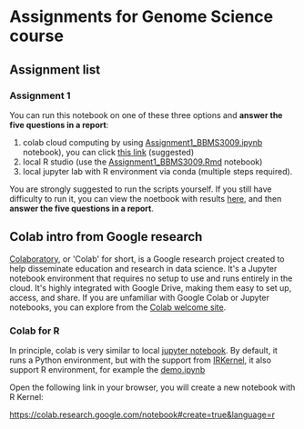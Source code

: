 # Assignments for Genome Science course

## Assignment list
### Assignment 1
You can run this notebook on one of these three options and
**answer the five questions in a report**:
1. colab cloud computing by using [Assignment1_BBMS3009.ipynb](./Assignment1_BBMS3009.ipynb) notebook), you can click [this link](https://colab.fan/StatBiomed/GenomeScienceCourse/assignments/Assignment1_BBMS3009.ipynb) (suggested)
2. local R studio (use the [Assignment1_BBMS3009.Rmd](./Assignment1_BBMS3009.Rmd) notebook) 
3. local jupyter lab with R environment via conda (multiple steps required).

You are strongly suggested to run the scripts yourself. If you still have 
difficulty to run it, you can view the noetbook with results 
[here](https://nbviewer.jupyter.org/github/StatBiomed/GenomeScienceCourse/blob/master/assignments/Assignment1_BBMS3009.ipynb), and then
**answer the five questions in a report**.


## Colab intro from Google research

[Colaboratory](https://colab.research.google.com/), or 'Colab' for short, is a 
Google research project created to help disseminate  education and research in 
data science. It's a Jupyter notebook environment that requires no setup to use 
and runs entirely in the cloud. It's highly integrated with Google Drive, 
making them easy to set up, access, and share. If you are unfamiliar with Google 
Colab or Jupyter notebooks, you can explore from the 
[Colab welcome site](https://colab.research.google.com).

### Colab for R

In principle, colab is very similar to local 
[jupyter notebook](https://jupyter.org/). 
By default, it runs a Python environment, but with the support from 
[IRKernel](https://irkernel.github.io/), it also support R environment, for 
example the 
[demo.ipynb](https://colab.fan/IRkernel/IRkernel/example-notebooks/Demo.ipynb)

Open the following link in your browser, you will create a new notebook with R 
Kernel:

https://colab.research.google.com/notebook#create=true&language=r

